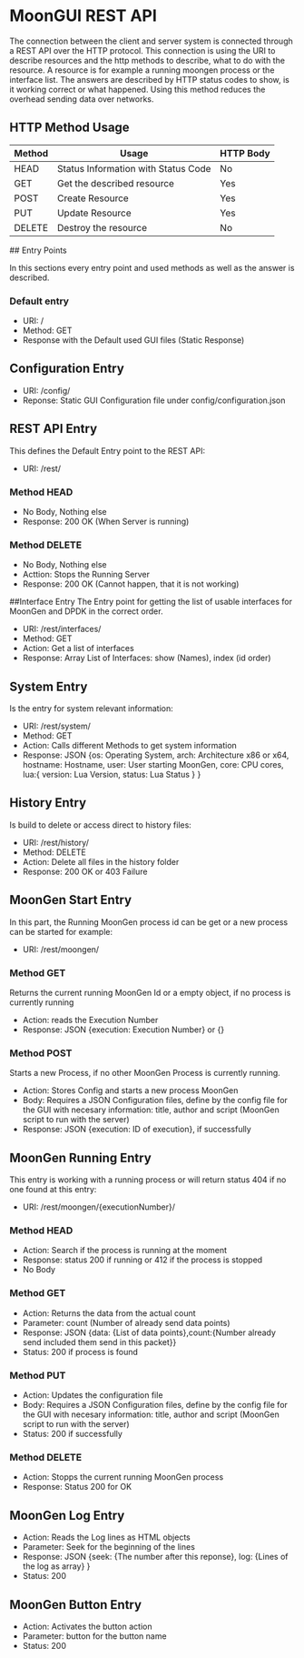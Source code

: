 # MoonGUI REST API
The connection between the client and server system is connected through a REST API over the HTTP protocol.
This connection is using the URI to describe resources and the http methods to describe, what to do with the resource. A resource is for example a running moongen process or the interface list.
 The answers are described by HTTP status codes to show, is it working correct or what happened. 
 Using this method reduces the overhead sending data over networks.

## HTTP Method Usage
 
 
 <table>
 <thead>
 <tr><th>Method</th><th>Usage</th><th>HTTP Body</th></tr>
 </thead>
 <tbody>
 <tr>
    <td>HEAD</td><td>Status Information with Status Code</td><td>No</td>
 </tr>
  <tr>
     <td>GET</td><td>Get the described resource</td><td>Yes</td>
  </tr>
   <tr>
      <td>POST</td><td>Create Resource</td><td>Yes</td>
   </tr>
   <tr>
      <td>PUT</td><td>Update Resource</td><td>Yes</td>
   </tr>
    <tr>
       <td>DELETE</td><td>Destroy the resource</td><td>No</td>
    </tr>
 </tbody>
 <table>
## Entry Points
 
 In this sections every entry point and used methods as well as the answer is described.
 
### Default entry
 
 + URI: /
 + Method: GET
 + Response with the Default used GUI files (Static Response)
 
## Configuration Entry
 + URI: /config/
 + Reponse: Static GUI Configuration file under config/configuration.json
 
 ## REST API Entry
  This defines the Default Entry point to the REST API:
  + URI: /rest/
  
  ### Method HEAD
  + No Body, Nothing else
  + Response: 200 OK (When Server is running)
  
  ### Method DELETE
  + No Body, Nothing else
  + Acttion: Stops the Running Server
  + Response: 200 OK (Cannot happen, that it is not working)
  
  ##Interface Entry
  The Entry point for getting the list of usable interfaces for MoonGen and DPDK in the correct order.
  + URI: /rest/interfaces/
  + Method: GET
  + Action: Get a list of interfaces
  + Response: Array List of Interfaces: show (Names), index (id order)
  
  ## System Entry
  Is the entry for system relevant information:
  + URI: /rest/system/
  + Method: GET
  + Action: Calls different Methods to get system information
  + Response: JSON
  {os: Operating System, arch: Architecture x86 or x64, hostname: Hostname, user: User starting MoonGen, core: CPU cores,  lua:{ version: Lua Version, status: Lua Status } }
 
 ## History Entry
  Is build to delete or access direct to history files:
  + URI: /rest/history/
  + Method: DELETE
  + Action: Delete all files in the history folder
  + Response: 200 OK or 403 Failure
  
  ## MoonGen Start Entry
  In this part, the Running MoonGen process id can be get or a new process can be started for example:
  + URI: /rest/moongen/
  
  ### Method GET
  Returns the current running MoonGen Id or a empty object, if no process is currently running
  + Action: reads the Execution Number
  + Response: JSON {execution: Execution Number} or {}
  
  ### Method POST
  Starts a new Process, if no other MoonGen Process is currently running.
  + Action: Stores Config and starts a new process MoonGen
  + Body: Requires a JSON Configuration files, define by the config file for the GUI with necesary information:  title, author and script (MoonGen script to run with the server)
  + Response: JSON {execution: ID of execution}, if successfully
  
  ## MoonGen Running Entry
  This entry is working with a running process or will return status 404 if no one found at this entry:
  + URI: /rest/moongen/{executionNumber}/
  
  ### Method HEAD
  + Action: Search if the process is running at the moment
  + Response: status 200 if running or 412 if the process is stopped
  + No Body
  
  ### Method GET
 + Action: Returns the data from the actual count
 + Parameter: count (Number of already send data points)
 + Response: JSON {data: {List of data points},count:{Number already send included them send in this packet}}
 + Status: 200 if process is found
 
 ### Method PUT
  + Action: Updates the configuration file
  + Body: Requires a JSON Configuration files, define by the config file for the GUI with necesary information:  title, author and script (MoonGen script to run with the server)
  + Status: 200 if successfully
 
 ### Method DELETE
  + Action: Stopps the current running MoonGen process
  + Response: Status 200 for OK
  
  ## MoonGen Log Entry
  + Action: Reads the Log lines as HTML objects
  + Parameter: Seek for the beginning of the lines
  + Response: JSON {seek: {The number after this reponse}, log: {Lines of the log as array} }
  + Status: 200
  
  ## MoonGen Button Entry
  + Action: Activates the button action
  + Parameter: button for the button name
  + Status: 200
